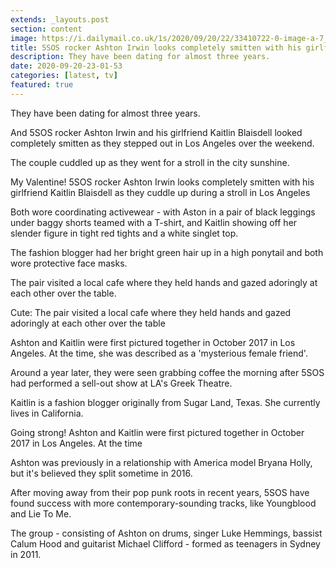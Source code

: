```yaml
---
extends: _layouts.post
section: content
image: https://i.dailymail.co.uk/1s/2020/09/20/22/33410722-0-image-a-7_1600639036704.jpg 
title: 5SOS rocker Ashton Irwin looks completely smitten with his girlfriend Kaitlin Blaisdell 
description: They have been dating for almost three years. 
date: 2020-09-20-23-01-53 
categories: [latest, tv] 
featured: true 
--- 
```

They have been dating for almost three years.

And 5SOS rocker Ashton Irwin and his girlfriend Kaitlin Blaisdell looked completely smitten as they stepped out in Los Angeles over the weekend.

The couple cuddled up as they went for a stroll in the city sunshine.

My Valentine! 5SOS rocker Ashton Irwin looks completely smitten with his girlfriend Kaitlin Blaisdell as they cuddle up during a stroll in Los Angeles

Both wore coordinating activewear - with Aston in a pair of black leggings under baggy shorts teamed with a T-shirt, and Kaitlin showing off her slender figure in tight red tights and a white singlet top.

The fashion blogger had her bright green hair up in a high ponytail and both wore protective face masks.

The pair visited a local cafe where they held hands and gazed adoringly at each other over the table.  

Cute: The pair visited a local cafe where they held hands and gazed adoringly at each other over the table

Ashton and Kaitlin were first pictured together in October 2017 in Los Angeles. At the time, she was described as a 'mysterious female friend'.

Around a year later, they were seen grabbing coffee the morning after 5SOS had performed a sell-out show at LA's Greek Theatre.

Kaitlin is a fashion blogger originally from Sugar Land, Texas. She currently lives in California.

Going strong! Ashton and Kaitlin were first pictured together in October 2017 in Los Angeles. At the time

Ashton was previously in a relationship with America model Bryana Holly, but it's believed they split sometime in 2016.

After moving away from their pop punk roots in recent years, 5SOS have found success with more contemporary-sounding tracks, like Youngblood and Lie To Me.

The group - consisting of Ashton on drums, singer Luke Hemmings, bassist Calum Hood and guitarist Michael Clifford - formed as teenagers in Sydney in 2011.

